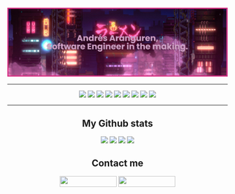 
<!-- [![Andres' GitHub stats](https://github-readme-stats.vercel.app/api?username=afarangurens&hide=prs&count_private=true&show_icons=true&theme=radical)](https://github.com/afarangurens/github-readme-stats)

[![Top Langs](https://github-readme-stats.vercel.app/api/top-langs/?username=afarangurens&langs_count=5&layout=compact)](https://github.com/afarangurens/github-readme-stats)
-->
<p align="center">
	<img src="https://github.com/afarangurens/afarangurens/blob/main/Banner/banner.png">
	<!-- Background image taken from: https://www.artstation.com/artwork/5XeK8z -->
</p>

<hr>

<p align="center">
	<img src="https://img.shields.io/badge/-Python 3.10-f24187?style=flat-square&logo=python"/>
	<img src="https://img.shields.io/badge/-Django-f24187?style=flat-square&logo=django"/>
	<img src="https://img.shields.io/badge/-JavaScript-f24187?style=flat-square&logo=javascript"/>
	<img src="https://img.shields.io/badge/-React-f24187?style=flat-square&logo=react"/>
	<img src="https://img.shields.io/badge/-MongoDB-f24187?style=flat-square&logo=mongodb"/>
	<img src="https://img.shields.io/badge/-MySQL-f24187?style=flat-square&logo=mysql"/>
	<img src="https://img.shields.io/badge/-PostgreSQL-f24187?style=flat-square&logo=postgresql"/>
	<img src="https://img.shields.io/badge/-Git-f24187?style=flat-square&logo=git"/>
	<img src="https://img.shields.io/badge/-GitHub-f24187?style=flat-square&logo=github"/>
</p>

<hr>

<h2 align="center" style="color=:#f24187"> My Github stats </h2>
<p align="center">
	<img src="https://github-readme-stats.vercel.app/api?username=afarangurens&hide=prs&count_private=true&show_icons=true&theme=radical"> 
	<img src="https://github-readme-stats.vercel.app/api/top-langs/?username=afarangurens&langs_count=5&theme=radical&hide=cython">
	<img src="https://github-readme-streak-stats.herokuapp.com/?user=afarangurens&show_icons=true&locale=en&layout=compact&theme=radical&line_height=0"/>
	<img src="https://activity-graph.herokuapp.com/graph?username=afarangurens&theme=redical">
</p> 

<h2 align="center"> Contact me </h2>
<p align="center">
<a href="mailto: afarangurens@unal.edu.co" target="blank"><img align="center" src="https://img.shields.io/badge/-afarangurens-c14438?style=flat-square&logo=Gmail&logoColor=white&link=mailto:afarangurens@unal.edu.co" alt="" height="25" width="130" /></a>
<a href="https://www.linkedin.com/in/andres-aranguren-silva/" target="blank"><img align="center" src="https://img.shields.io/badge/-afarangurens-blue?style=flat-square&logo=Linkedin&logoColor=white&link=https://www.linkedin.com/in/andres-aranguren-silva" alt="" height="25" width="130" /></a>
</p>
